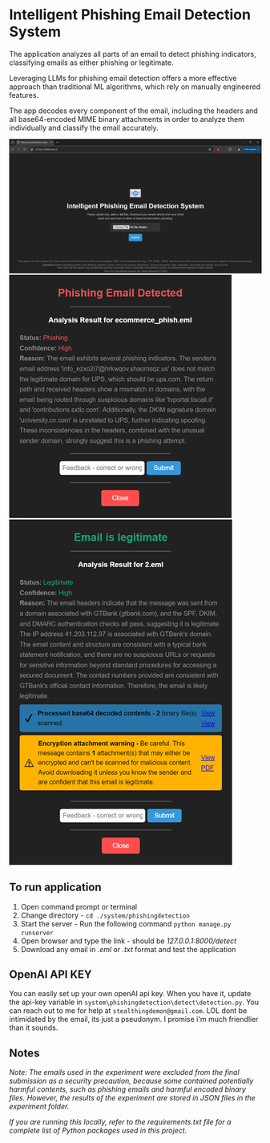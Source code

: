 # Intelligent Phishing Email Detection System

The application analyzes all parts of an email to detect phishing indicators, classifying emails as either phishing or legitimate.

Leveraging LLMs for phishing email detection offers a more effective approach than traditional ML algorithms, which rely on manually engineered features.

The app decodes every component of the email, including the headers and all base64-encoded MIME binary attachments in order to analyze them individually and classify the email accurately.

![The simple user interface](/Picture1.png "User interface")
![Correctly classified Phishing email](/Picture2.png "phishing email")
![Correctly classified Legitimate email](/Picture3.png "legitimate email")

## To run application

1. Open command prompt or terminal
2. Change directory - `cd ./system/phishingdetection`
3. Start the server - Run the following command `python manage.py runserver`
4. Open browser and type the link - should be _127.0.0.1:8000/detect_
5. Download any email in _.eml_ or _.txt_ format and test the application

## OpenAI API KEY

You can easily set up your own openAI api key.
When you have it, update the api-key variable in `system\phishingdetection\detect\detection.py`.
You can reach out to me for help at `stealthingdemon@gmail.com`. 
LOL dont be intimidated by the email, its just a pseudonym. I promise i'm much friendlier than it sounds.

## Notes

*Note:* _The emails used in the experiment were excluded from the final submission as a security precaution, because some contained potentially harmful contents, such as phishing emails and harmful encoded binary files. However, the results of the experiment are stored in JSON files in the experiment folder._

_If you are running this locally, refer to the *requirements.txt* file for a complete list of Python packages used in this project._
